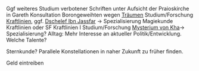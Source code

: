 Ggf weiteres Studium verbotener Schriften unter Aufsicht der Praioskirche in Gareth
Konsultation Borongeweihten wegen [Träumen](Notizen/Träume.md)
Studium/Forschung [Kraftlinien](Notizen/Kraftlinien.md), ggf. [Dschelef Ibn Jassfar](Personen#Dschelef%20Ibn%20Jassfar) -> Spezialisierung Magiekunde Kraftlinien oder SF Kraftlinien I
Studium/Forschung [Mysterium von Kha](lore#Mysterium%20von%20Kha)-> Spezialisierung?
Alltag:
Mehr Interesse an aktueller Politik/Entwicklung. Welche Talente?

Sternkunde? Parallele Konstellationen in naher Zukunft zu früher finden. 

Geld eintreiben
